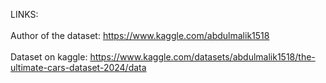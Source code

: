 LINKS:<br><br>
Author of the dataset: https://www.kaggle.com/abdulmalik1518
<br><br>
Dataset on kaggle: https://www.kaggle.com/datasets/abdulmalik1518/the-ultimate-cars-dataset-2024/data
